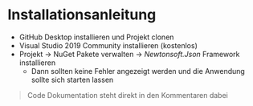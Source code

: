 # Installationsanleitung
- GitHub Desktop installieren und Projekt clonen
- Visual Studio 2019 Community installieren (kostenlos)
- Projekt -> NuGet Pakete verwalten -> *Newtonsoft.Json* Framework installieren
	- Dann sollten keine Fehler angezeigt werden und die Anwendung sollte sich starten lassen
> Code Dokumentation steht direkt in den Kommentaren dabei